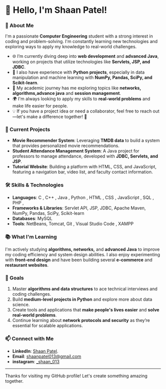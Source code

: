 # 👋 Hello, I'm Shaan Patel!

### 🚀 About Me
I'm a passionate **Computer Engineering** student with a strong interest in coding and problem-solving. I'm constantly learning new technologies and exploring ways to apply my knowledge to real-world challenges.

- 🌐 I’m currently diving deep into **web development** and **advanced Java**, working on projects that utilize technologies like **Servlets, JSP, and JDBC**.
- 💼 I also have experience with **Python projects**, especially in data manipulation and machine learning with **NumPy, Pandas, SciPy, and Scikit-learn**.
- 🧠 My academic journey has me exploring topics like **networks, algorithms,advance java** and **session management**.
- 🌍 I'm always looking to apply my skills to **real-world problems** and make life easier for people.
- 💡 If you have a project idea or need a collaborator, feel free to reach out—let's make a difference together! 🤝

### 🔭 Current Projects
- **Movie Recommender System**: Leveraging **TMDB data** to build a system that provides personalized movie recommendations.
- **Student Attendance Management System**: A Java project for professors to manage attendance, developed with **JDBC, Servlets, and JSP**.
- **Tutorial Website**: Building a platform with HTML, CSS, and JavaScript, featuring a navigation bar, video list, and faculty contact information.

### 🛠️ Skills & Technologies
- **Languages**: C , C++ , Java , Python , HTML , CSS , JavaScript , SQL , PHP ,
- **Frameworks & Libraries**: Servlet API, JSP, JDBC, Apache Maven, NumPy, Pandas, SciPy, Scikit-learn
- **Databases**: MySQL
- **Tools**: NetBeans, Tomcat, Git , Visual Studio Code , XAMPP 

### 📚 What I'm Learning
I'm actively studying **algorithms, networks,** and **advanced Java** to improve my coding efficiency and system design abilities. I also enjoy experimenting with **front-end design** and have been building several **e-commerce** and **restaurant websites**.

### 🎯 Goals
1. Master **algorithms and data structures** to ace technical interviews and coding challenges.
2. Build **medium-level projects in Python** and explore more about data science.
3. Create tools and applications that **make people's lives easier** and **solve real-world problems**.
4. Continue learning about **network protocols and security** as they’re essential for scalable applications.

### 📫 Connect with Me
- **LinkedIn**: [Shaan Patel](https://www.linkedin.com/in/shaan-patel-609879271).
- **Email**: shaanpatel013@gmail.com
- **instagram**: [_shaan_013](https://www.instagram.com/_shaan_013/)

---

Thanks for visiting my GitHub profile! Let's create something amazing together.
